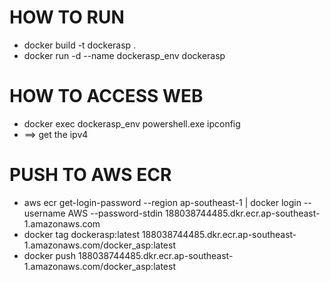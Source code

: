 # HOW TO RUN

* docker build -t dockerasp .
* docker run -d --name dockerasp_env dockerasp

# HOW TO ACCESS WEB

* docker exec dockerasp_env powershell.exe ipconfig
* ==> get the ipv4

# PUSH TO AWS ECR

* aws ecr get-login-password --region ap-southeast-1 | docker login --username AWS --password-stdin 188038744485.dkr.ecr.ap-southeast-1.amazonaws.com
* docker tag dockerasp:latest 188038744485.dkr.ecr.ap-southeast-1.amazonaws.com/docker_asp:latest
* docker push 188038744485.dkr.ecr.ap-southeast-1.amazonaws.com/docker_asp:latest
